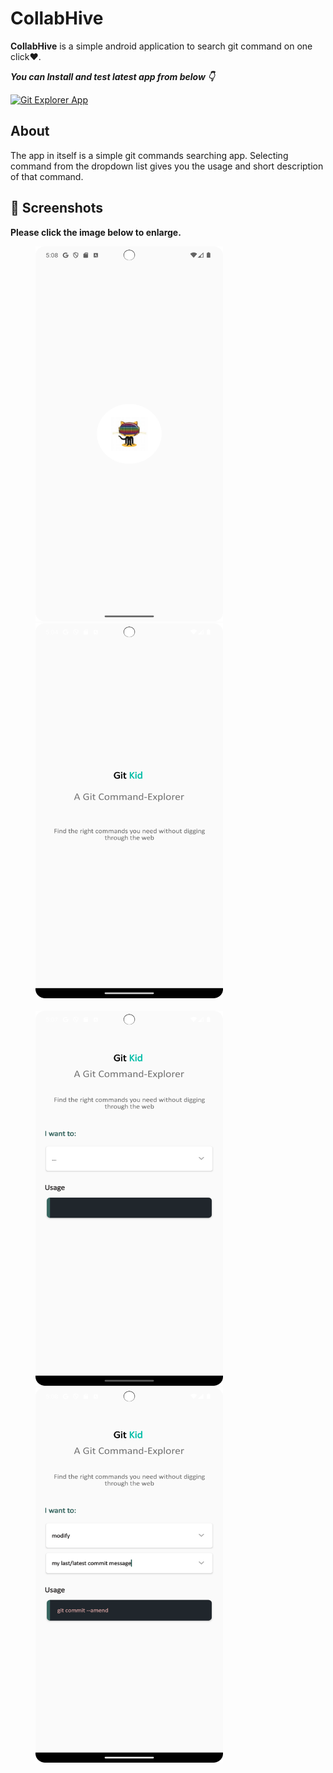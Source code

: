 # CollabHive

**CollabHive** is a simple android application to search git command on one click❤️.

***You can Install and test latest app from below 👇***

[![Git Explorer App](https://img.shields.io/badge/GitExplorer-APK-red.svg?style=for-the-badge&logo=android)](https://github.com/Krish-Mutha/Git-Kid/tree/main/apk)

## About
The app in itself is a simple git commands searching app. Selecting command from the dropdown list gives you the usage and short description of that command.

## 📸 Screenshots

**Please click the image below to enlarge.**

<img src="https://github.com/Krish-Mutha/Git-Kid/blob/main/Screenshots/Image1.png" height="600" width="300" hspace="40"><img src="https://github.com/Krish-Mutha/Git-Kid/blob/main/Screenshots/Image2.png" height="600" width="300" hspace="40">
<br><br>
<img src="https://github.com/Krish-Mutha/Git-Kid/blob/main/Screenshots/Image3.png" height="600" width="300" hspace="40"><img src="https://github.com/Krish-Mutha/Git-Kid/blob/main/Screenshots/Image4.png" height="600" width="300" hspace="40">
